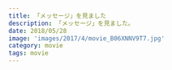 ```yaml
---
title: 「メッセージ」を見ました
description: 「メッセージ」を見ました。
date: 2018/05/28
image: 'images/2017/4/movie_B06XNNV9T7.jpg'
category: movie
tags: movie
---
```

